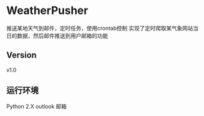 # WeatherPusher
推送某地天气到邮件，定时任务，使用crontab控制
实现了定时爬取某气象网站当日的数据，然后邮件推送到用户邮箱的功能
## Version 
v1.0
## 运行环境
Python 2.X
outlook 邮箱
